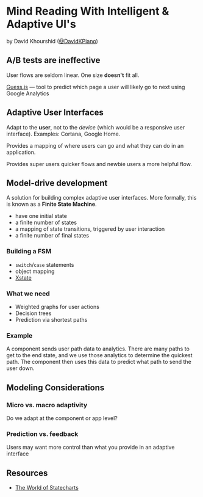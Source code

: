 # Mind Reading With Intelligent & Adaptive UI's

by David Khourshid ([@DavidKPiano](https://twitter.com/davidkpiano))

## A/B tests are ineffective

User flows are seldom linear. One size **doesn't** fit all.

[Guess.js](https://github.com/guess-js/guess) — tool to predict which page a user will likely go to next using Google Analytics

## Adaptive User Interfaces

Adapt to the **user**, not to the _device_ (which would be a responsive user interface). Examples: Cortana, Google Home.

Provides a mapping of where users can go and what they can do in an application.

Provides super users quicker flows and newbie users a more helpful flow.

## Model-drive development

A solution for building complex adaptive user interfaces. More formally, this is known as a **Finite State Machine**.

- have one initial state
- a finite number of states
- a mapping of state transitions, triggered by user interaction
- a finite number of final states

### Building a FSM

- `switch`/`case` statements
- object mapping
- [Xstate](https://github.com/davidkpiano/xstate)

### What we need

- Weighted graphs for user actions
- Decision trees
- Prediction via shortest paths

### Example

A component sends user path data to analytics. There are many paths to get to the end state, and we use those analytics to determine the quickest path. The component then uses this data to predict what path to send the user down.

## Modeling Considerations

### Micro vs. macro adaptivity

Do we adapt at the component or app level?

### Prediction vs. feedback

Users may want more control than what you provide in an adaptive interface

## Resources

- [The World of Statecharts](statecharts.github.io)
